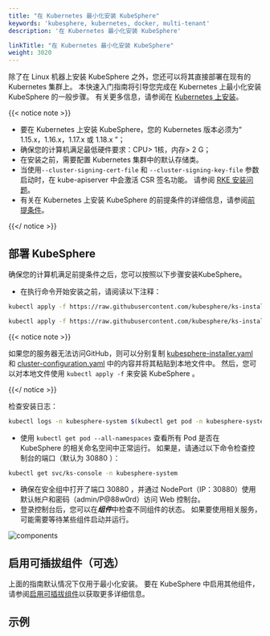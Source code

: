 ```yaml
---
title: "在 Kubernetes 最小化安装 KubeSphere"
keywords: 'kubesphere, kubernetes, docker, multi-tenant'
description: '在 Kubernetes 最小化安装 KubeSphere'

linkTitle: "在 Kubernetes 最小化安装 KubeSphere"
weight: 3020
---
```


除了在 Linux 机器上安装 KubeSphere 之外，您还可以将其直接部署在现有的 Kubernetes 集群上。 本快速入门指南将引导您完成在 Kubernetes 上最小化安装 KubeSphere 的一般步骤。 有关更多信息，请参阅在 [Kubernetes 上安装](../../installing-on-kubernetes/)。

{{< notice note >}}

- 要在 Kubernetes 上安装 KubeSphere，您的 Kubernetes 版本必须为“ 1.15.x，1.16.x，1.17.x 或 1.18.x ”；
- 确保您的计算机满足最低硬件要求：CPU> 1核，内存> 2 G；
- 在安装之前，需要配置 Kubernetes 集群中的默认存储类。
- 当使用`--cluster-signing-cert-file` 和 `--cluster-signing-key-file` 参数启动时，在 kube-apiserver 中会激活 CSR 签名功能。 请参阅 [RKE 安装问题](https://github.com/kubesphere/kubesphere/issues/1925#issuecomment-591698309)。
- 有关在 Kubernetes 上安装 KubeSphere 的前提条件的详细信息，请参阅[前提条件](../../installing-on-kubernetes/introduction/prerequisites/)。

{{</ notice >}}

## 部署 KubeSphere

确保您的计算机满足前提条件之后，您可以按照以下步骤安装KubeSphere。

- 在执行命令开始安装之前，请阅读以下注释：

```bash
kubectl apply -f https://raw.githubusercontent.com/kubesphere/ks-installer/v3.0.0/deploy/kubesphere-installer.yaml
```

```bash
kubectl apply -f https://raw.githubusercontent.com/kubesphere/ks-installer/v3.0.0/deploy/cluster-configuration.yaml
```

{{< notice note >}}

如果您的服务器无法访问GitHub，则可以分别复制 [kubesphere-installer.yaml](https://raw.githubusercontent.com/kubesphere/ks-installer/v3.0.0/deploy/kubesphere-installer.yaml) 和 [cluster-configuration.yaml](https://raw.githubusercontent.com/kubesphere/ks-installer/v3.0.0/deploy/cluster-configuration.yaml) 中的内容并将其粘贴到本地文件中。 然后，您可以对本地文件使用 `kubectl apply -f` 来安装 KubeSphere 。

{{</ notice >}}

检查安装日志：

```bash
kubectl logs -n kubesphere-system $(kubectl get pod -n kubesphere-system -l app=ks-install -o jsonpath='{.items[0].metadata.name}') -f
```

- 使用 `kubectl get pod --all-namespaces` 查看所有 Pod 是否在 KubeSphere 的相关命名空间中正常运行。 如果是，请通过以下命令检查控制台的端口（默认为 30880 ）：

```bash
kubectl get svc/ks-console -n kubesphere-system
```

- 确保在安全组中打开了端口 30880 ，并通过 NodePort（IP：30880）使用默认帐户和密码（admin/P@88w0rd）访问 Web 控制台。
- 登录控制台后，您可以在***组件***中检查不同组件的状态。 如果要使用相关服务，可能需要等待某些组件启动并运行。

![components](/images/docs/quickstart/kubesphere-components-zh.png)

## 启用可插拔组件（可选）

上面的指南默认情况下仅用于最小化安装。 要在 KubeSphere 中启用其他组件，请参阅[启用可插拔组件](../../pluggable-components/)以获取更多详细信息。

## 示例
<script src="https://asciinema.org/a/362121.js" id="asciicast-362121" async></script>
